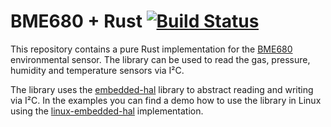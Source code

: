 BME680 + Rust [![Build Status](https://travis-ci.org/marcelbuesing/bme680-hal.svg?branch=master)](https://travis-ci.org/marcelbuesing/bme680-hal)
=============

This repository contains a pure Rust implementation for the [BME680](https://www.bosch-sensortec.com/bst/products/all_products/bme680) environmental sensor. The library can be used to read the gas, pressure, humidity and temperature sensors via I²C.

The library uses the [embedded-hal](https://github.com/japaric/embedded-hal) library to abstract reading and writing via I²C. In the examples you can find a demo how to use the library in Linux using the [linux-embedded-hal](https://github.com/japaric/linux-embedded-hal) implementation.
